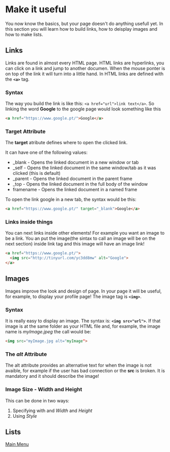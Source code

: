 # Make it useful
You now know the basics, but your page doesn't do anything usefull yet. In this section you will learn how to build links, how to deisplay images and how to make lists.

## Links

Links are found in almost every HTML page. HTML links are hyperlinks, you can click on a link and jump to another documen. When the mouse ponter is on top of the link it will turn into a little hand.
In HTML links are defined with the **`<a>`** tag.

### Syntax

The way you build the link is like this: `<a href="url">link text</a>`. So linking the word **Google** to the google page would look something like this

```html
<a href="https://www.google.pt/">Google</a>
```

### Target Attribute

The **target** atribute defines where to open the clicked link.

It can have one of the following values:

* _blank - Opens the linked document in a new window or tab
* _self - Opens the linked document in the same window/tab as it was clicked (this is default)
* _parent - Opens the linked document in the parent frame
* _top - Opens the linked document in the full body of the window
* framename - Opens the linked document in a named frame

To open the link google in a new tab, the syntax would be this:
 
 ```html
 <a href="https://www.google.pt/" target="_blank">Google</a>
```

### Links inside things

You can next links inside other elements! For example you want an image to be a link. You an put the image(the sintax to call an image will be on the next section) inside link tag and this image will have an image link! 
```html
<a href="https://www.google.pt/">
  <img src="http://tinyurl.com/yc3dd8mw" alt="Google">
</a>
```
## Images

Images improve the look and design of page. In your page it will be useful, for example, to display your profile page! The image tag is **`<img>`**.

### Syntax

It is really easy to display an image. The syntax is: **`<img src="url">`**. If that image is at the same folder as your HTML file and, for example, the image name is *myImage.jpeg* the call would be:

```html
<img src="myImage.jpg alt="myImage">
```

### The *alt* Attribute

The alt attribute provides an alternative text for when the image is not avaible, for example if the user has bad connection or the **src** is broken. It is mandatory and it should describe the image!

### Image Size - Width and Height

This can be done in two ways:
1. Specifying with and *Width* and *Height*
2. Using *Style*




## Lists


[Main Menu](../README.md)
